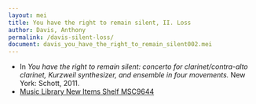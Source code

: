 ```yaml
---
layout: mei
title: You have the right to remain silent, II. Loss
author: Davis, Anthony
permalink: /davis-silent-loss/
document: davis_you_have_the_right_to_remain_silent002.mei
---
```


- In *You have the right to remain silent: concerto for clarinet/contra-alto clarinet, Kurzweil synthesizer, and ensemble in four movements.* New York: Schott, 2011.
- <a href="https://tufts.primo.exlibrisgroup.com/permalink/01TUN_INST/1kc9gia/alma991018697967003851" target="_blank">Music Library New Items Shelf MSC9644</a>
